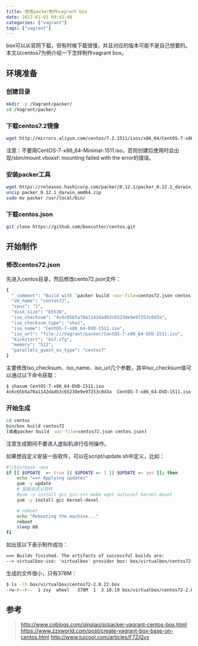 ```yaml
---
title: 使用packer制作vagrant box
date: 2017-01-03 09:42:40
categories: ["vagrant"]
tags: ["vagrant"]
---
```

box可以从官网下载，但有时候下载很慢，并且对应的版本可能不是自己想要的。本文以centos7为例介绍一下怎样制作vagrant box。

## 环境准备

### 创建目录
```bash
mkdir -p /Vagrant/packer/
cd /Vagrant/packer/
```

### 下载centos7.2镜像
```bash
wget http://mirrors.aliyun.com/centos/7.2.1511/isos/x86_64/CentOS-7-x86_64-DVD-1511.iso
```
注意：不要用CentOS-7-x86_64-Minimal-1511.iso，否则创建后使用时会出现/sbin/mount.vboxsf: mounting failed with the error的错误。

### 安装packer工具
```bash
wget https://releases.hashicorp.com/packer/0.12.1/packer_0.12.1_darwin_amd64.zip
unzip packer_0.12.1_darwin_amd64.zip 
sudo mv packer /usr/local/bin/
```

### 下载centos.json
```bash
git clone https://github.com/boxcutter/centos.git
```

## 开始制作

### 修改centos72.json
先进入centos目录，然后修改cento72.json文件：
```bash
{
  "_comment": "Build with `packer build -var-file=centos72.json centos.json`",
  "vm_name": "centos72",
  "cpus": "1",
  "disk_size": "65536",
  "iso_checksum": "4c6c65b5a70a1142dadb3c65238e9e97253c0d3a",
  "iso_checksum_type": "sha1",
  "iso_name": "CentOS-7-x86_64-DVD-1511.iso",
  "iso_url": "file:///Vagrant/packer/CentOS-7-x86_64-DVD-1511.iso",
  "kickstart": "ks7.cfg",
  "memory": "512",
  "parallels_guest_os_type": "centos7"
}
```
主要修改iso_checksum、iso_name、iso_url几个参数，其中iso_checksum值可以通过以下命令获取：
```bash
$ shasum CentOS-7-x86_64-DVD-1511.iso 
4c6c65b5a70a1142dadb3c65238e9e97253c0d3a  CentOS-7-x86_64-DVD-1511.iso
```

### 开始生成
```bash
cd centos
bin/box build centos72
(或者packer build -var-file=centos72.json centos.json)
```
注意生成期间不要进入虚拟机进行任何操作。

如果想自定义安装一些软件，可以在script/update.sh中定义，比如：
```bash
#!/bin/bash -eux
if [[ $UPDATE  =~ true || $UPDATE =~ 1 || $UPDATE =~ yes ]]; then
    echo "==> Applying updates" 
    yum -y update
    # 安装自定义软件
    #yum -y install gcc gcc-c++ make wget autoconf kernel-devel
    yum -y install gcc kernel-devel

    # reboot
    echo "Rebooting the machine..."
    reboot
    sleep 60
fi
```

如出现以下表示制作成功：
```html
==> Builds finished. The artifacts of successful builds are:
--> virtualbox-iso: 'virtualbox' provider box: box/virtualbox/centos72-2.0.22.box
```

生成的文件很小，只有378M：
```bash
$ ls -lh box/virtualbox/centos72-2.0.22.box
-rw-r--r--  1 zxy  wheel   378M  1  3 10:19 box/virtualbox/centos72-2.0.22.box
```

## 参考
> http://www.cnblogs.com/qinqiao/p/packer-vagrant-centos-box.html
> https://www.zzxworld.com/post/create-vagrant-box-base-on-centos.html
> http://www.tuicool.com/articles/F7ZjQvy


